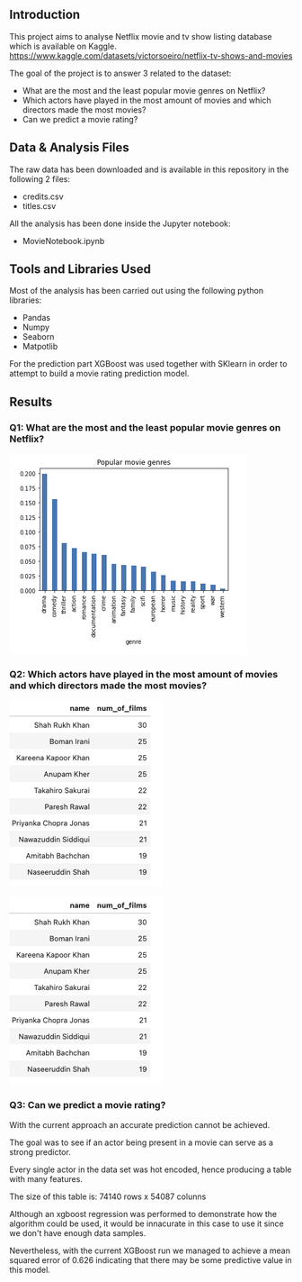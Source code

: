 ## Introduction

This project aims to analyse Netflix movie and tv show listing database which is available on Kaggle.
https://www.kaggle.com/datasets/victorsoeiro/netflix-tv-shows-and-movies

The goal of the project is to answer 3 related to the dataset:
- What are the most and the least popular movie genres on Netflix?
- Which actors have played in the most amount of movies and which directors made the most movies?
- Can we predict a movie rating?


## Data & Analysis Files

The raw data has been downloaded and is available in this repository in the following 2 files:
- credits.csv
- titles.csv

All the analysis has been done inside the Jupyter notebook: 
- MovieNotebook.ipynb

## Tools and Libraries Used

Most of the analysis has been carried out using the following python libraries:
- Pandas
- Numpy
- Seaborn
- Matpotlib

For the prediction part XGBoost was used together with SKlearn in order to attempt to build a movie rating prediction model.

## Results

### Q1: What are the most and the least popular movie genres on Netflix?

![Most and least popular genre.](/images/genres.png?raw=true "Most and least popular genre.")

### Q2: Which actors have played in the most amount of movies and which directors made the most movies?

![Most popular actors.](/images/actors.png?raw=true "Most popular actors.")

![Most popular directors.](/images/actors.png?raw=true "Most popular directors.")

### Q3: Can we predict a movie rating?

With the current approach an accurate prediction cannot be achieved.

The goal was to see if an actor being present in a movie can serve as a strong predictor.

Every single actor in the data set was hot encoded, hence producing a table with many features.

The size of this table is:
74140 rows x 54087 colunns

Although an xgboost regression was performed to demonstrate how the algorithm could be used, it would
be innacurate in this case to use it since we don't have enough data samples.

Nevertheless, with the current XGBoost run we managed to achieve a mean squared error of 0.626 indicating
that there may be some predictive value in this model.

